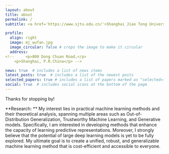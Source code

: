 ```yaml
---
layout: about
title: about
permalink: /
subtitle: <a href='https://www.sjtu.edu.cn/'>Shanghai Jiao Tong University</a>

profile:
  align: right
  image: mj_wufan.jpg
  image_circular: false # crops the image to make it circular
  address: 
<!--     <p>800 Dong Chuan Road,</p>
    <p>Shanghai, P.R.China</p> -->

news: true  # includes a list of news items
latest_posts: true  # includes a list of the newest posts
selected_papers: true # includes a list of papers marked as "selected={true}"
social: true  # includes social icons at the bottom of the page
---
```


Thanks for stopping by!

**Research: **
My interest lies in practical machine learning methods and their theoretical analysis, spanning multiple areas such as Out-of-Distribution Generalization, Trustworthy Machine Learning, and Generative models. 
Specifically, I am interested in developing methods that enhance the capacity of learning predictive representations. 
Moreover, I strongly believe that the potential of large deep learning models is yet to be fully explored.
My ultimate goal is to create a unified, robust, and generalizable machine learning method that is cost-efficient and accessible to everyone. 

<!-- Write your biography here. Tell the world about yourself. Link to your favorite [subreddit](http://reddit.com). You can put a picture in, too. The code is already in, just name your picture `prof_pic.jpg` and put it in the `img/` folder.

Put your address / P.O. box / other info right below your picture. You can also disable any of these elements by editing `profile` property of the YAML header of your `_pages/about.md`. Edit `_bibliography/papers.bib` and Jekyll will render your [publications page](/al-folio/publications/) automatically.

Link to your social media connections, too. This theme is set up to use [Font Awesome icons](http://fortawesome.github.io/Font-Awesome/) and [Academicons](https://jpswalsh.github.io/academicons/), like the ones below. Add your Facebook, Twitter, LinkedIn, Google Scholar, or just disable all of them. -->
